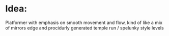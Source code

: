 # Idea:
Platformer with emphasis on smooth movement and flow, kind of like a mix of mirrors edge and procidurly generated temple run / spelunky style levels
